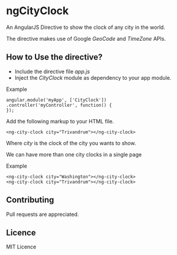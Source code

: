 # ngCityClock
An AngularJS Directive to show the clock of any city in the world.

The directive makes use of Google *GeoCode* and *TimeZone* APIs.

## How to Use the directive?

* Include the directive file *app.js*
* Inject the *CityClock* module as dependency to your app module.

Example

```
angular.module('myApp', ['CityClock'])
.controller('myController', function() {
});
```

Add the following markup to your HTML file.

```
<ng-city-clock city="Trivandrum"></ng-city-clock>
```
Where *city* is the clock of the city you wants to show.

We can have more than one city clocks in a single page

Example
```
<ng-city-clock city="Washington"></ng-city-clock>
<ng-city-clock city="Trivandrum"></ng-city-clock>
```

## Contributing

Pull requests are appreciated.


## Licence

MIT Licence
